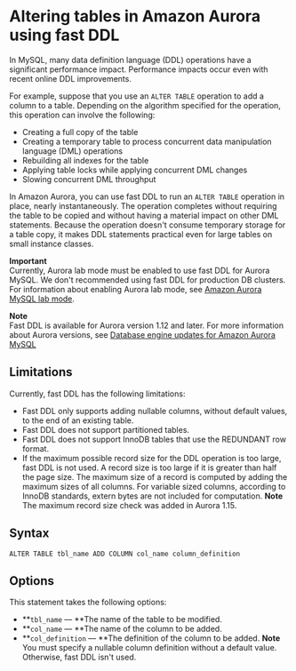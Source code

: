 # Altering tables in Amazon Aurora using fast DDL<a name="AuroraMySQL.Managing.FastDDL"></a>

In MySQL, many data definition language \(DDL\) operations have a significant performance impact\. Performance impacts occur even with recent online DDL improvements\.

For example, suppose that you use an `ALTER TABLE` operation to add a column to a table\. Depending on the algorithm specified for the operation, this operation can involve the following:
+ Creating a full copy of the table
+ Creating a temporary table to process concurrent data manipulation language \(DML\) operations
+ Rebuilding all indexes for the table
+ Applying table locks while applying concurrent DML changes
+ Slowing concurrent DML throughput

In Amazon Aurora, you can use fast DDL to run an `ALTER TABLE` operation in place, nearly instantaneously\. The operation completes without requiring the table to be copied and without having a material impact on other DML statements\. Because the operation doesn't consume temporary storage for a table copy, it makes DDL statements practical even for large tables on small instance classes\.

**Important**  
Currently, Aurora lab mode must be enabled to use fast DDL for Aurora MySQL\. We don't recommended using fast DDL for production DB clusters\. For information about enabling Aurora lab mode, see [Amazon Aurora MySQL lab mode](AuroraMySQL.Updates.LabMode.md)\.

**Note**  
Fast DDL is available for Aurora version 1\.12 and later\. For more information about Aurora versions, see [Database engine updates for Amazon Aurora MySQL](AuroraMySQL.Updates.md)

## Limitations<a name="AuroraMySQL.Managing.FastDDL.Limitations"></a>

Currently, fast DDL has the following limitations:
+ Fast DDL only supports adding nullable columns, without default values, to the end of an existing table\.
+ Fast DDL does not support partitioned tables\.
+ Fast DDL does not support InnoDB tables that use the REDUNDANT row format\.
+ If the maximum possible record size for the DDL operation is too large, fast DDL is not used\. A record size is too large if it is greater than half the page size\. The maximum size of a record is computed by adding the maximum sizes of all columns\. For variable sized columns, according to InnoDB standards, extern bytes are not included for computation\.
**Note**  
The maximum record size check was added in Aurora 1\.15\.

## Syntax<a name="AuroraMySQL.Managing.FastDDL.Syntax"></a>

```
ALTER TABLE tbl_name ADD COLUMN col_name column_definition
```

## Options<a name="AuroraMySQL.Managing.FaultInjectionQueries.FastDDL.Options"></a>

This statement takes the following options:
+ **`tbl_name` — **The name of the table to be modified\.
+ **`col_name` — **The name of the column to be added\.
+ **`col_definition` — **The definition of the column to be added\.
**Note**  
You must specify a nullable column definition without a default value\. Otherwise, fast DDL isn't used\.